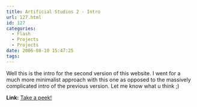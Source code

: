 ```yaml
---
title: Artificial Studios 2 - Intro
url: 127.html
id: 127
categories:
  - Flash
  - Projects
  - Projects
date: 2006-08-10 15:47:25
tags:
---
```


Well this is the intro for the second version of this website. I went for a much more minimalist approach with this one as opposed to the massively complicated intro of the previous version. Let me know what u think ;)

**Link:** [Take a peek!](https://www.mikecann.co.uk/ArtificialStudios2/index.html)
